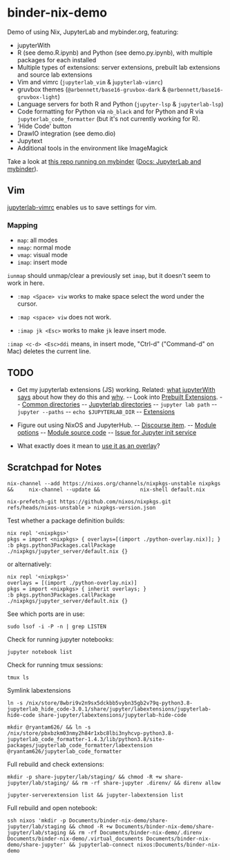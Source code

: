 # binder-nix-demo

Demo of using Nix, JupyterLab and mybinder.org, featuring:

- jupyterWith
- R (see demo.R.ipynb) and Python (see demo.py.ipynb), with multiple packages for each installed
- Multiple types of extensions: server extensions, prebuilt lab extensions and source lab extensions
- Vim and vimrc (`jupyterlab_vim` & j`upyterlab-vimrc`)
- gruvbox themes (`@arbennett/base16-gruvbox-dark` & `@arbennett/base16-gruvbox-light`)
- Language servers for both R and Python (`jupyter-lsp` & `jupyterlab-lsp`)
- Code formatting for Python via `nb_black` and for Python and R via `jupyterlab_code_formatter` (but it's not currently working for R).
- 'Hide Code' button
- DrawIO integration (see demo.dio)
- Jupytext
- Additional tools in the environment like ImageMagick

Take a look at [this repo running on mybinder](https://mybinder.org/v2/gh/ariutta/binder-nix-demo/HEAD?urlpath=lab) ([Docs: JupyterLab and mybinder](https://github.com/binder-examples/jupyterlab#create-a-binder-link-that-points-to-jupyterlab)).

## Vim

[jupyterlab-vimrc](http://pypi.org/project/jupyterlab-vimrc) enables us to save settings for vim.

### Mapping

- `map`: all modes
- `nmap`: normal mode
- `vmap`: visual mode
- `imap`: insert mode

`iunmap` should unmap/clear a previously set `imap`, but it doesn't seem to work in here.

- `:map <Space> viw` works to make space select the word under the cursor.
- `:map <space> viw` does not work.

- `:imap jk <Esc>` works to make `jk` leave insert mode.

`:imap <c-d> <Esc>ddi` means, in insert mode, "Ctrl-d" ("Command-d" on Mac) deletes the current line.

## TODO

- Get my jupyterlab extensions (JS) working. Related: [what jupyterWith says](https://github.com/tweag/jupyterWith#using-jupyterlab-extensions) about how they do this and [why](https://github.com/tweag/jupyterWith#about-extensions).
  -- Look into [Prebuilt Extensions](https://jupyterlab.readthedocs.io/en/stable/extension/extension_dev.html#prebuilt-extensions).
  -- [Common directories](https://jupyter.readthedocs.io/en/latest/use/jupyter-directories.html)
  -- [Jupyterlab directories](https://jupyterlab.readthedocs.io/en/stable/user/directories.html#jupyterlab-application-directory)
  -- `jupyter lab path`
  -- `jupyter --paths`
  -- `echo $JUPYTERLAB_DIR`
  -- [Extensions](https://github.com/jupyterlab/jupyterlab/blob/master/docs/source/user/extensions.rst#jupyterlab-application-directory)
- Figure out using NixOS and JupyterHub.
  -- [Discourse item](https://discourse.nixos.org/t/anyone-has-a-working-jupyterhub-jupyter-lab-setup/7659/2).
  -- [Module options](https://search.nixos.org/options?channel=20.09&show=services.jupyterhub.enable&from=0&size=50&sort=relevance&query=jupyter)
  -- [Module source code](https://github.com/NixOS/nixpkgs/blob/nixos-20.09/nixos/modules/services/development/jupyterhub/default.nix)
  -- [Issue for Jupyter init service](https://github.com/NixOS/nixpkgs/pull/33673k)

- What exactly does it mean to [use it as an overlay](https://github.com/tweag/jupyterWith#using-as-an-overlay)?

## Scratchpad for Notes

```
nix-channel --add https://nixos.org/channels/nixpkgs-unstable nixpkgs &&     nix-channel --update &&             nix-shell default.nix
```

```
nix-prefetch-git https://github.com/nixos/nixpkgs.git refs/heads/nixos-unstable > nixpkgs-version.json
```

Test whether a package definition builds:

```
nix repl '<nixpkgs>'
pkgs = import <nixpkgs> { overlays=[(import ./python-overlay.nix)]; }
:b pkgs.python3Packages.callPackage ./nixpkgs/jupyter_server/default.nix {}
```

or alternatively:

```
nix repl '<nixpkgs>'
overlays = [(import ./python-overlay.nix)]
pkgs = import <nixpkgs> { inherit overlays; }
:b pkgs.python3Packages.callPackage ./nixpkgs/jupyter_server/default.nix {}
```

See which ports are in use:

```
sudo lsof -i -P -n | grep LISTEN
```

Check for running jupyter notebooks:

```
jupyter notebook list
```

Check for running tmux sessions:

```
tmux ls
```

Symlink labextensions

```
ln -s /nix/store/8wbri9v2n9sx5dckbb5vybn35gb2v79q-python3.8-jupyterlab_hide_code-3.0.1/share/jupyter/labextensions/jupyterlab-hide-code share-jupyter/labextensions/jupyterlab-hide-code
```

```
mkdir @ryantam626/ && ln -s /nix/store/pbxbzkm03nmy2h84r1xbc8lbi3nyhcvp-python3.8-jupyterlab_code_formatter-1.4.3/lib/python3.8/site-packages/jupyterlab_code_formatter/labextension @ryantam626/jupyterlab_code_formatter
```

Full rebuild and check extensions:

```
mkdir -p share-jupyter/lab/staging/ && chmod -R +w share-jupyter/lab/staging/ && rm -rf share-jupyter .direnv/ && direnv allow
```

```
jupyter-serverextension list && jupyter-labextension list
```

Full rebuild and open notebook:

```
ssh nixos 'mkdir -p Documents/binder-nix-demo/share-jupyter/lab/staging && chmod -R +w Documents/binder-nix-demo/share-jupyter/lab/staging && rm -rf Documents/binder-nix-demo/.direnv Documents/binder-nix-demo/.virtual_documents Documents/binder-nix-demo/share-jupyter' && jupyterlab-connect nixos:Documents/binder-nix-demo
```
